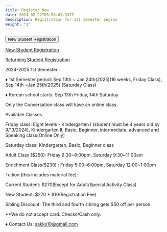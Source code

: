 ```yaml
---
title: Register Now
date: 2024-02-22T05:58:03.337Z
description: Registration for 1st semester begins
weight: "1"
---
```

<head>

<style>

 .button {

\    color: white;

\    border: none;

\    cursor: pointer;

\    font-weight: bold;

\    font-size: 18px;

\    font-family: Arial, Helvetica, sans-serif;

\    margin-right: 10px;

\    padding: 12px 18px;

\    border-radius: 4px;

\    }

.button5 {

\    background: linear-gradient(to right, orange, red);

\    transform: all 0.3s ease;

}



.button5:hover {

\    background: linear-gradient(to right, red, orange);

}

</style>

</head>

<body>

<button class = button button5 onClick="/registration_pages/register">New Student Registration</button>

<a class="bg-blue-500 hover:bg-blue-700 text-white font-bold py-2 px-4 rounded my-8" href="/registration_pages/register">New Student Registration</a>

<a class="bg-blue-500 hover:bg-blue-700 text-white font-bold py-2 px-4 rounded" href="/registration_pages/reregister">Returning Student Registration</a>

2024-2025 1st Semester

♦ 1st Semester period: Sep 13th \~ Jan 24th(2025)(16 weeks, Friday Class), Sep 14th \~Jan 25th(2025) (Saturday Class)

♦ Korean school starts: Sep 13th Friday, 14th Saturday

Only the Conversation class will have an online class.

Available Classes

Friday class: Eight levels - Kindergarten I (student must be 4 years old by 9/13/2024), Kindergarten II, Basic, Beginner, intermediate, advanced and Speaking class(Online Only)

Saturday class: Kindergarten, Basic, Beginner class

Adult Class ($250): Friday 6:30\~8:00pm, Saturday 9:30\~11:00am

Enrichment Class($230) :  Friday 5:00\~6:00pm, Saturday 12:00\~1:00pm

Tuition (this includes material fee):

Current Student: $270(Except for Adult/Special Activity Class)

New Student: $270 + $10(Registration Fee)

Sibling Discount: The third and fourth sibling gets $50 off per person.

\*\*We do not accept card. Checks/Cash only.

♦ Contact Us: sakks10@gmail.com

</body>
